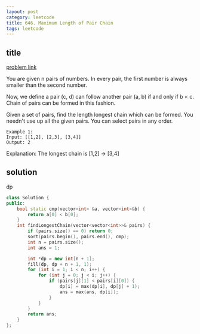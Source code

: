 ```yaml
---
layout: post
category: leetcode
title: 646. Maximum Length of Pair Chain
tags: leetcode
---
```


## title
[problem link](https://leetcode.com/problems/maximum-length-of-pair-chain/description/)


You are given n pairs of numbers. In every pair, the first number is always smaller than the second number.

Now, we define a pair (c, d) can follow another pair (a, b) if and only if b < c. Chain of pairs can be formed in this fashion.

Given a set of pairs, find the length longest chain which can be formed. You needn't use up all the given pairs. You can select pairs in any order.

	Example 1:
	Input: [[1,2], [2,3], [3,4]]
	Output: 2

Explanation: The longest chain is [1,2] -> [3,4]

## solution

dp

```c++
class Solution {
public:
	bool static cmp(vector<int> &a, vector<int>&b) {
		return a[0] < b[0];
	}
	int findLongestChain(vector<vector<int>>& pairs) {
		if (pairs.size() == 0) return 0;
		sort(pairs.begin(), pairs.end(), cmp);
		int n = pairs.size();
		int ans = 1;

		int *dp = new int[n + 1];
		fill(dp, dp + n + 1, 1);
		for (int i = 1; i < n; i++) {
			for (int j = 0; j < i; j++) {
				if (pairs[j][1] < pairs[i][0]) {
					dp[i] = max(dp[i], dp[j] + 1);
					ans = max(ans, dp[i]);
				}
			}
		}
		return ans;
	}
};

```